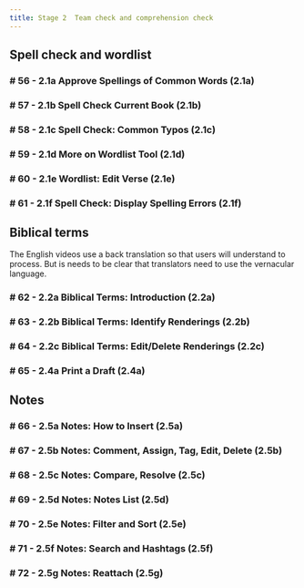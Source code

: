```yaml
---
title: Stage 2  Team check and comprehension check
---
```

## Spell check and wordlist
### \# 56 - 2.1a	Approve Spellings of Common Words (2.1a)
### \# 57 - 2.1b	Spell Check Current Book (2.1b)
### \# 58 - 2.1c	Spell Check: Common Typos (2.1c)
### \# 59 - 2.1d	More on Wordlist Tool (2.1d)
### \# 60 - 2.1e	Wordlist: Edit Verse (2.1e)
### \# 61 - 2.1f	Spell Check: Display Spelling Errors (2.1f)

## Biblical terms
The English videos use a back translation so that users will understand to process. But is needs to be clear that translators need to use the vernacular language. 
### \# 62 - 2.2a	Biblical Terms: Introduction (2.2a)
### \# 63 - 2.2b	Biblical Terms: Identify Renderings (2.2b)
### \# 64 - 2.2c	Biblical Terms: Edit/Delete Renderings (2.2c)
### \# 65 - 2.4a	Print a Draft (2.4a)

## Notes
### \# 66 - 2.5a	Notes: How to Insert (2.5a)
### \# 67 - 2.5b	Notes: Comment, Assign, Tag, Edit, Delete (2.5b)
### \# 68 - 2.5c	Notes: Compare, Resolve (2.5c)
### \# 69 - 2.5d	Notes: Notes List (2.5d)
### \# 70 - 2.5e	Notes: Filter and Sort (2.5e)
### \# 71 - 2.5f	Notes: Search and Hashtags (2.5f)
### \# 72 - 2.5g	Notes: Reattach (2.5g)
